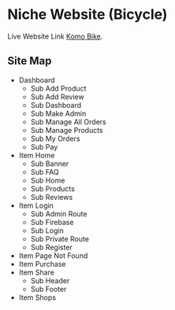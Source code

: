 # Niche Website (Bicycle)

Live Website Link [Komo Bike](https://github.com/facebook/create-react-app).

## Site Map

- Dashboard
    - Sub Add Product
    - Sub Add Review
    - Sub Dashboard
    - Sub Make Admin
    - Sub Manage All Orders
    - Sub Manage Products
    - Sub My Orders
    - Sub Pay 
- Item Home
    - Sub Banner
    - Sub FAQ
    - Sub Home
    - Sub Products
    - Sub Reviews
- Item Login
    - Sub Admin Route
    - Sub Firebase
    - Sub Login
    - Sub Private Route
    - Sub Register
- Item Page Not Found
- Item Purchase
- Item Share
    - Sub Header
    - Sub Footer
- Item Shops